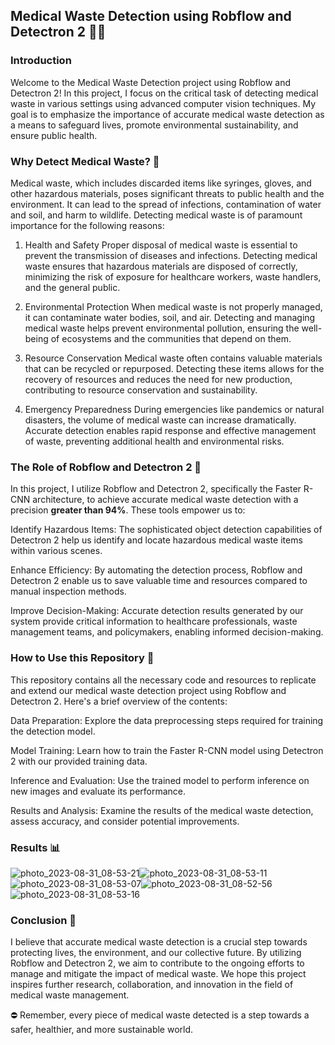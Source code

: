 ## Medical Waste Detection using Robflow and Detectron 2 🧪😷
### Introduction
Welcome to the Medical Waste Detection project using Robflow and Detectron 2! In this project, I focus on the critical task of detecting medical waste in various settings using advanced computer vision techniques. My goal is to emphasize the importance of accurate medical waste detection as a means to safeguard lives, promote environmental sustainability, and ensure public health.

### Why Detect Medical Waste? 🤔
Medical waste, which includes discarded items like syringes, gloves, and other hazardous materials, poses significant threats to public health and the environment. It can lead to the spread of infections, contamination of water and soil, and harm to wildlife. Detecting medical waste is of paramount importance for the following reasons:

1. Health and Safety 
Proper disposal of medical waste is essential to prevent the transmission of diseases and infections. Detecting medical waste ensures that hazardous materials are disposed of correctly, minimizing the risk of exposure for healthcare workers, waste handlers, and the general public.

2. Environmental Protection
When medical waste is not properly managed, it can contaminate water bodies, soil, and air. Detecting and managing medical waste helps prevent environmental pollution, ensuring the well-being of ecosystems and the communities that depend on them.

3. Resource Conservation
Medical waste often contains valuable materials that can be recycled or repurposed. Detecting these items allows for the recovery of resources and reduces the need for new production, contributing to resource conservation and sustainability.

4. Emergency Preparedness
During emergencies like pandemics or natural disasters, the volume of medical waste can increase dramatically. Accurate detection enables rapid response and effective management of waste, preventing additional health and environmental risks.

### The Role of Robflow and Detectron 2 🤖
In this project, I utilize Robflow and Detectron 2, specifically the Faster R-CNN architecture, to achieve accurate medical waste detection with a precision **greater than 94%**. These tools empower us to:

Identify Hazardous Items: The sophisticated object detection capabilities of Detectron 2 help us identify and locate hazardous medical waste items within various scenes.

Enhance Efficiency: By automating the detection process, Robflow and Detectron 2 enable us to save valuable time and resources compared to manual inspection methods.

Improve Decision-Making: Accurate detection results generated by our system provide critical information to healthcare professionals, waste management teams, and policymakers, enabling informed decision-making.

### How to Use this Repository 🚀
This repository contains all the necessary code and resources to replicate and extend our medical waste detection project using Robflow and Detectron 2. Here's a brief overview of the contents:

Data Preparation: Explore the data preprocessing steps required for training the detection model.

Model Training: Learn how to train the Faster R-CNN model using Detectron 2 with our provided training data.

Inference and Evaluation: Use the trained model to perform inference on new images and evaluate its performance.

Results and Analysis: Examine the results of the medical waste detection, assess accuracy, and consider potential improvements.

### Results 📊


![photo_2023-08-31_08-53-21](https://github.com/Elbhnasy/Medical_Waste_Detection_Detectron2/assets/63622300/e77c1a52-d89e-4cd2-a388-725bd38a0458)![photo_2023-08-31_08-53-11](https://github.com/Elbhnasy/Medical_Waste_Detection_Detectron2/assets/63622300/0852e15b-5b28-41bd-97e6-52aa2a7e5414)![photo_2023-08-31_08-53-07](https://github.com/Elbhnasy/Medical_Waste_Detection_Detectron2/assets/63622300/348f4c6d-00ca-4301-bd26-35aedca4b62a)![photo_2023-08-31_08-52-56](https://github.com/Elbhnasy/Medical_Waste_Detection_Detectron2/assets/63622300/60a1392c-c95d-4297-aa02-82120301e5dc)![photo_2023-08-31_08-53-16](https://github.com/Elbhnasy/Medical_Waste_Detection_Detectron2/assets/63622300/cb469c23-333e-4614-9e5d-7167b0154a33)



### Conclusion 📝
I believe that accurate medical waste detection is a crucial step towards protecting lives, the environment, and our collective future. By utilizing Robflow and Detectron 2, we aim to contribute to the ongoing efforts to manage and mitigate the impact of medical waste. We hope this project inspires further research, collaboration, and innovation in the field of medical waste management.

⛔️ Remember, every piece of medical waste detected is a step towards a safer, healthier, and more sustainable world.
